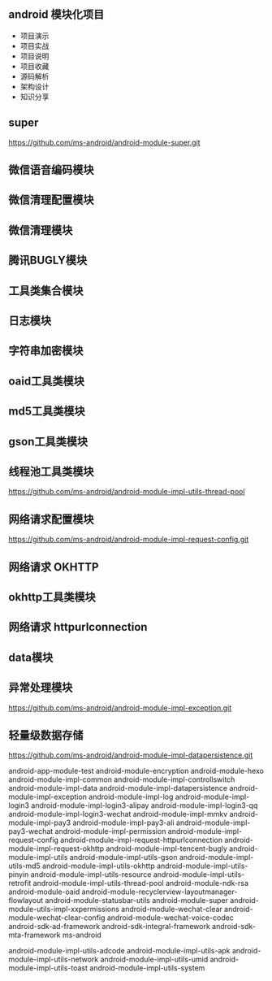 
## android 模块化项目



- 项目演示
- 项目实战
- 项目说明
- 项目收藏
- 源码解析
- 架构设计
- 知识分享



## super

https://github.com/ms-android/android-module-super.git

## 微信语音编码模块



## 微信清理配置模块

## 微信清理模块

## 腾讯BUGLY模块

## 工具类集合模块

## 日志模块

## 字符串加密模块

## oaid工具类模块

## md5工具类模块

## gson工具类模块

## 线程池工具类模块

https://github.com/ms-android/android-module-impl-utils-thread-pool


## 网络请求配置模块

https://github.com/ms-android/android-module-impl-request-config.git

## 网络请求 OKHTTP

## okhttp工具类模块

## 网络请求 httpurlconnection


## data模块


## 异常处理模块

https://github.com/ms-android/android-module-impl-exception.git


## 轻量级数据存储

https://github.com/ms-android/android-module-impl-datapersistence.git

android-app-module-test
android-module-encryption
android-module-hexo
android-module-impl-common
android-module-impl-controllswitch
android-module-impl-data
android-module-impl-datapersistence
android-module-impl-exception
android-module-impl-log
android-module-impl-login3
android-module-impl-login3-alipay
android-module-impl-login3-qq
android-module-impl-login3-wechat
android-module-impl-mmkv
android-module-impl-pay3
android-module-impl-pay3-ali
android-module-impl-pay3-wechat
android-module-impl-permission
android-module-impl-request-config
android-module-impl-request-httpurlconnection
android-module-impl-request-okhttp
android-module-impl-tencent-bugly
android-module-impl-utils
android-module-impl-utils-gson
android-module-impl-utils-md5
android-module-impl-utils-okhttp
android-module-impl-utils-pinyin
android-module-impl-utils-resource
android-module-impl-utils-retrofit
android-module-impl-utils-thread-pool
android-module-ndk-rsa
android-module-oaid
android-module-recyclerview-layoutmanager-flowlayout
android-module-statusbar-utils
android-module-super
android-module-utils-impl-xxpermissions
android-module-wechat-clear
android-module-wechat-clear-config
android-module-wechat-voice-codec
android-sdk-ad-framework
android-sdk-integral-framework
android-sdk-mta-framework
ms-android


android-module-impl-utils-adcode
android-module-impl-utils-apk
android-module-impl-utils-network
android-module-impl-utils-umid
android-module-impl-utils-toast
android-module-impl-utils-system

